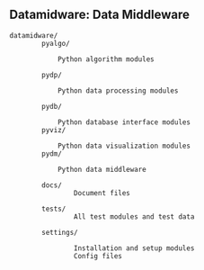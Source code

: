 Datamidware: Data Middleware
----------------------------------------------------


    datamidware/
            pyalgo/

                Python algorithm modules

            pydp/

                Python data processing modules

            pydb/

                Python database interface modules
            pyviz/

                Python data visualization modules
            pydm/

                Python data middleware

            docs/
                    Document files

            tests/
                    All test modules and test data

            settings/

                    Installation and setup modules
                    Config files






